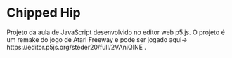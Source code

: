 <h1>Chipped Hip</h1>
Projeto da aula de JavaScript desenvolvido no editor web p5.js.
O projeto é um remake do jogo de Atari Freeway e pode ser jogado aqui-> https://editor.p5js.org/steder20/full/2VAniQINE .